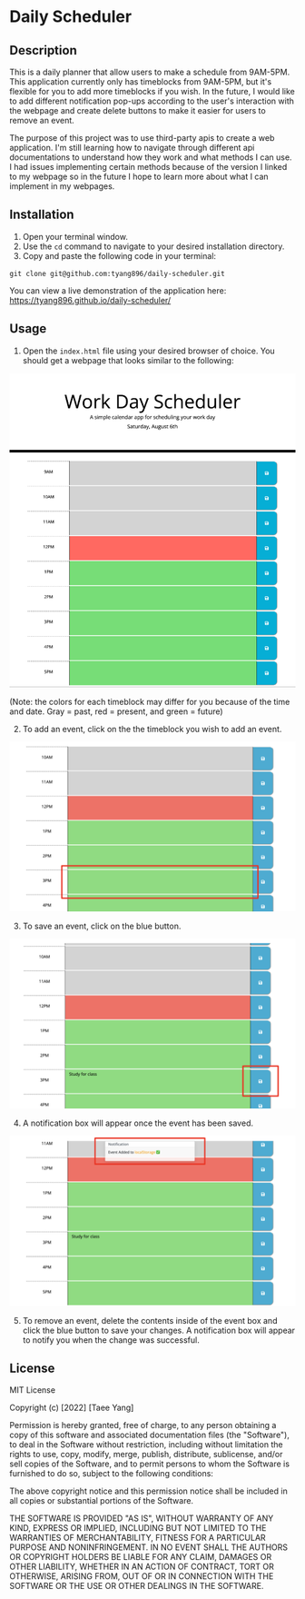 # Daily Scheduler

## Description

This is a daily planner that allow users to make a schedule from 9AM-5PM. This application currently only has timeblocks from 9AM-5PM, but it's flexible for you to add more timeblocks if you wish. In the future, I would like to add different notification pop-ups according to the user's interaction with the webpage and create delete buttons to make it easier for users to remove an event.

The purpose of this project was to use third-party apis to create a web application. I'm still learning how to navigate through different api documentations to understand how they work and what methods I can use. I had issues implementing certain methods because of the version I linked to my webpage so in the future I hope to learn more about what I can implement in my webpages.

## Installation

1. Open your terminal window.
2. Use the `cd` command to navigate to your desired installation directory.
3. Copy and paste the following code in your terminal:

```
git clone git@github.com:tyang896/daily-scheduler.git
```

You can view a live demonstration of the application here: https://tyang896.github.io/daily-scheduler/

## Usage

1. Open the `index.html` file using your desired browser of choice. You should get a webpage that looks similar to the following:

![Webpage Screenshot](assets/images/Screenshot_Step_1.png)


(Note: the colors for each timeblock may differ for you because of the time and date. Gray = past, red = present, and green = future) 

2. To add an event, click on the the timeblock you wish to add an event.

![Webpage Screenshot](assets/images/Screenshot_Step_2.png)

3. To save an event, click on the blue button.

![Webpage Screenshot](assets/images/Screenshot_Step_3.png)

4. A notification box will appear once the event has been saved. 

![Webpage Screenshot](assets/images/Screenshot_Step_4.png)

5. To remove an event, delete the contents inside of the event box and click the blue button to save your changes. A notification box will appear to notify you when the change was successful.

## License

MIT License

Copyright (c) [2022] [Taee Yang]

Permission is hereby granted, free of charge, to any person obtaining a copy
of this software and associated documentation files (the "Software"), to deal
in the Software without restriction, including without limitation the rights
to use, copy, modify, merge, publish, distribute, sublicense, and/or sell
copies of the Software, and to permit persons to whom the Software is
furnished to do so, subject to the following conditions:

The above copyright notice and this permission notice shall be included in all
copies or substantial portions of the Software.

THE SOFTWARE IS PROVIDED "AS IS", WITHOUT WARRANTY OF ANY KIND, EXPRESS OR
IMPLIED, INCLUDING BUT NOT LIMITED TO THE WARRANTIES OF MERCHANTABILITY,
FITNESS FOR A PARTICULAR PURPOSE AND NONINFRINGEMENT. IN NO EVENT SHALL THE
AUTHORS OR COPYRIGHT HOLDERS BE LIABLE FOR ANY CLAIM, DAMAGES OR OTHER
LIABILITY, WHETHER IN AN ACTION OF CONTRACT, TORT OR OTHERWISE, ARISING FROM,
OUT OF OR IN CONNECTION WITH THE SOFTWARE OR THE USE OR OTHER DEALINGS IN THE
SOFTWARE.